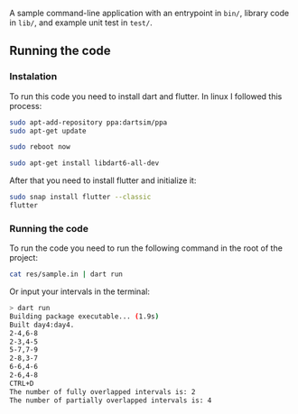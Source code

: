 A sample command-line application with an entrypoint in `bin/`, library code
in `lib/`, and example unit test in `test/`.

## Running the code
### Instalation
To run this code you need to install dart and flutter. In linux I followed this process:
```bash
sudo apt-add-repository ppa:dartsim/ppa
sudo apt-get update

sudo reboot now

sudo apt-get install libdart6-all-dev
```

After that you need to install flutter and initialize it:
```bash
sudo snap install flutter --classic
flutter
```

### Running the code
To run the code you need to run the following command in the root of the project:
```bash
cat res/sample.in | dart run
```

Or input your intervals in the terminal:
```bash
> dart run
Building package executable... (1.9s)
Built day4:day4.
2-4,6-8
2-3,4-5
5-7,7-9
2-8,3-7
6-6,4-6
2-6,4-8
CTRL+D
The number of fully overlapped intervals is: 2
The number of partially overlapped intervals is: 4
```
